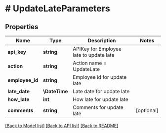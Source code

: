 # # UpdateLateParameters

## Properties

Name | Type | Description | Notes
------------ | ------------- | ------------- | -------------
**api_key** | **string** | APIKey for Employee late to update late |
**action** | **string** | Action name &#x3D; UpdateLate |
**employee_id** | **string** | Employee id for update late |
**late_date** | **\DateTime** | Late date for update late |
**how_late** | **int** | How late for update late |
**comments** | **string** | Comments for update late | [optional]

[[Back to Model list]](../../README.md#models) [[Back to API list]](../../README.md#endpoints) [[Back to README]](../../README.md)
